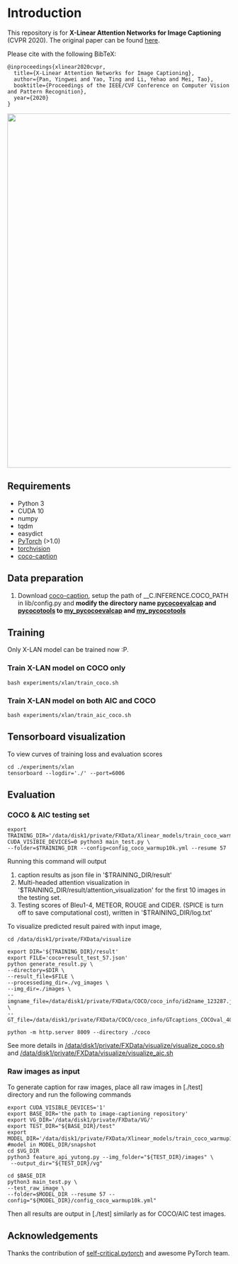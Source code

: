 # Introduction
This repository is for **X-Linear Attention Networks for Image Captioning** (CVPR 2020). The original paper can be found [here](https://arxiv.org/pdf/2003.14080.pdf).

Please cite with the following BibTeX:

```
@inproceedings{xlinear2020cvpr,
  title={X-Linear Attention Networks for Image Captioning},
  author={Pan, Yingwei and Yao, Ting and Li, Yehao and Mei, Tao},
  booktitle={Proceedings of the IEEE/CVF Conference on Computer Vision and Pattern Recognition},
  year={2020}
}
```

<p align="center">
  <img src="images/framework.jpg" width="800"/>
</p>


## Requirements
* Python 3
* CUDA 10
* numpy
* tqdm
* easydict
* [PyTorch](http://pytorch.org/) (>1.0)
* [torchvision](http://pytorch.org/)
* [coco-caption](https://github.com/ruotianluo/coco-caption)

## Data preparation
1. Download [coco-caption](https://github.com/ruotianluo/coco-caption), setup the path of __C.INFERENCE.COCO_PATH in lib/config.py and **modify the directory name [pycocoevalcap]() and [pycocotools]() to [my_pycocoevalcap]() and [my_pycocotools]()**

## Training
Only X-LAN model can be trained now :P.
### Train X-LAN model on COCO only
```
bash experiments/xlan/train_coco.sh
```
### Train X-LAN model on both AIC and COCO 
```
bash experiments/xlan/train_aic_coco.sh
```
## Tensorboard visualization
To view curves of training loss and evaluation scores
```
cd ./experiments/xlan
tensorboard --logdir='./' --port=6006
```

## Evaluation
### COCO & AIC testing set
```
export TRAINING_DIR='/data/disk1/private/FXData/Xlinear_models/train_coco_warmup10k'
CUDA_VISIBIE_DEVICES=0 python3 main_test.py \
--folder=$TRAINING_DIR --config=config_coco_warmup10k.yml --resume 57
```
Running this command will output 
1. caption results as json file in '$TRAINING_DIR/result'
2. Multi-headed attention visualization in '$TRAINING_DIR/result/attention_visualization' for the first 10 images in the testing set.
3. Testing scores of Bleu1-4, METEOR, ROUGE and CIDER. (SPICE is turn off to save computational cost), written in '$TRAINING_DIR/log.txt'

To visualize predicted result paired with input image, 
```
cd /data/disk1/private/FXData/visualize

export DIR='${TRAINING_DIR}/result'
export FILE='coco+result_test_57.json'
python generate_result.py \
--directory=$DIR \
--result_file=$FILE \
--processedimg_dir=./vg_images \
--img_dir=./images \
--imgname_file=/data/disk1/private/FXData/COCO/coco_info/id2name_123287.json \
--GT_file=/data/disk1/private/FXData/COCO/coco_info/GTcaptions_COCOval_40506.json

python -m http.server 8009 --directory ./coco
```
See more details in [/data/disk1/private/FXData/visualize/visualize_coco.sh]() and [/data/disk1/private/FXData/visualize/visualize_aic.sh]() 

### Raw images as input
To generate caption for raw images, place all raw images in [./test] directory and run the following commands
```
export CUDA_VISIBLE_DEVICES='1'
export BASE_DIR='the path to image-captioning repository'
export VG_DIR='/data/disk1/private/FXData/VG/'
export TEST_DIR="${BASE_DIR}/test"
export MODEL_DIR='/data/disk1/private/FXData/Xlinear_models/train_coco_warmup10k'
#model in MODEL_DIR/snapshot
cd $VG_DIR
python3 feature_api_yutong.py --img_folder="${TEST_DIR}/images" \
 --output_dir="${TEST_DIR}/vg"

cd $BASE_DIR
python3 main_test.py \
--test_raw_image \
--folder=$MODEL_DIR --resume 57 --config="${MODEL_DIR}/config_coco_warmup10k.yml" 
```
Then all results are output in [./test] similarly as for COCO/AIC test images.


## Acknowledgements
Thanks the contribution of [self-critical.pytorch](https://github.com/ruotianluo/self-critical.pytorch) and awesome PyTorch team.
